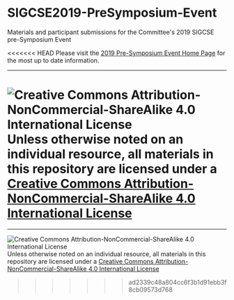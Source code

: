 # SIGCSE2019-PreSymposium-Event
Materials and participant submissions for the Committee's 2019 SIGCSE pre-Symposium Event

<<<<<<< HEAD
Please visit the [2019 Pre-Symposium Event Home Page](https://computing-in-the-liberal-arts.github.io/SIGCSE2019-PreSymposium-Event/) for the most up to date information.

___
![Creative Commons Attribution-NonCommercial-ShareAlike 4.0 International License](https://i.creativecommons.org/l/by-nc-sa/4.0/88x31.png "Creative Commons Attribution-NonCommercial-ShareAlike 4.0 International License") Unless otherwise noted on an individual resource, all materials in this repository are licensed under a [Creative Commons Attribution-NonCommercial-ShareAlike 4.0 International License](http://creativecommons.org/licenses/by-nc-sa/4.0/)
=======
___
![Creative Commons Attribution-NonCommercial-ShareAlike 4.0 International License](https://i.creativecommons.org/l/by-nc-sa/4.0/88x31.png "Creative Commons Attribution-NonCommercial-ShareAlike 4.0 International License") Unless otherwise noted on an individual resource, all materials in this repository are licensed under a [Creative Commons Attribution-NonCommercial-ShareAlike 4.0 International License](http://creativecommons.org/licenses/by-nc-sa/4.0/) 
>>>>>>> ad2339c48a804cc6f3b1d91ebb3f8cb09573d768
